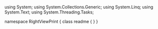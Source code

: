 ﻿using System;
using System.Collections.Generic;
using System.Linq;
using System.Text;
using System.Threading.Tasks;

namespace RightViewPrint
{
    class readme
    {
    }
}

